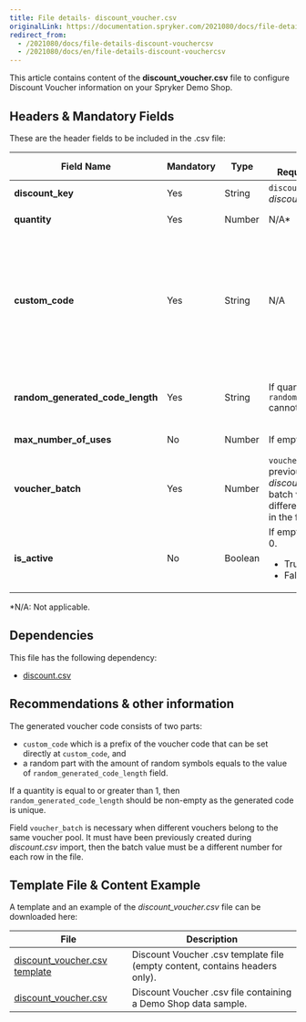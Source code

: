 ```yaml
---
title: File details- discount_voucher.csv
originalLink: https://documentation.spryker.com/2021080/docs/file-details-discount-vouchercsv
redirect_from:
  - /2021080/docs/file-details-discount-vouchercsv
  - /2021080/docs/en/file-details-discount-vouchercsv
---
```


This article contains content of the **discount_voucher.csv** file to configure Discount Voucher information on your Spryker Demo Shop.

## Headers & Mandatory Fields 
These are the header fields to be included in the .csv file:

| Field Name | Mandatory | Type | Other Requirements/Comments | Description |
| --- | --- | --- | --- | --- |
| **discount_key** | Yes | String |`discount_key` must exist in the *discounts.csv* file | Key identifier of the discount. |
| **quantity** | Yes | Number |N/A* | Number of vouchers that will be generated. |
| **custom_code** | Yes | String |N/A | Customised code of the voucher, composed by two parts:<ul><li>a prefix of the voucher code that can be set directly in this field,</li><li>a random part with the amount of random symbols equals to the value of random_generated_code_length field.</li></ul> |
| **random_generated_code_length** | Yes | String |If quantity >= 1 then `random_generated_code_length`	cannot be empty. | Random part of the voucher code with the amount of random symbols equals to the value of `random_generated_code_length` field. |
| **max_number_of_uses** | No | Number |If empty it will be set to 0. | Maximum number of this voucher usage. |
| **voucher_batch** | Yes | Number |`voucher_batch` must be previously created during *discount.csv* import, then the batch value must be a different number for each row in the file. | Voucher batch groups vouchers into batches. It identifies a voucher belonging to the same voucher pool. |
| **is_active** | No | Boolean | If empty, will be set to False = 0.<ul><li>True = 1</li><li>False = 0</li>  | Indicates if discount voucher is active or not. |
*N/A: Not applicable.

## Dependencies

This file has the following dependency:
*   [ discount.csv ](https://documentation.spryker.com/docs/file-details-discountcsv)

## Recommendations & other information
The generated voucher code consists of two parts: 

* `custom_code` which is a prefix of the voucher code that can be set directly at `custom_code`, and
* a random part with the amount of random symbols equals to the value of `random_generated_code_length` field. 

If a quantity is equal to or greater than 1, then` random_generated_code_length` should be non-empty as the generated code is unique. 

Field `voucher_batch` is necessary when different vouchers belong to the same voucher pool. It must have been previously created during *discount.csv* import, then the batch value must be a different number for each row in the file.
  
 ## Template File & Content Example
A template and an example of the *discount_voucher.csv*  file can be downloaded here:

| File | Description |
| --- | --- |
| [discount_voucher.csv template](https://spryker.s3.eu-central-1.amazonaws.com/docs/Developer+Guide/Back-End/Data+Manipulation/Data+Ingestion/Data+Import/Data+Import+Categories/Merchandising+Setup/Discounts/Template+discount_voucher.csv) | Discount Voucher .csv template file (empty content, contains headers only). |
| [discount_voucher.csv](https://spryker.s3.eu-central-1.amazonaws.com/docs/Developer+Guide/Back-End/Data+Manipulation/Data+Ingestion/Data+Import/Data+Import+Categories/Merchandising+Setup/Discounts/discount_voucher.csv) | Discount Voucher .csv file containing a Demo Shop data sample. |

